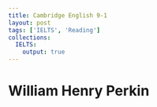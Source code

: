 ```yaml
---
title: Cambridge English 9-1
layout: post
tags: ['IELTS', 'Reading']
collections:
  IELTS:
    output: true
---
```


# William Henry Perkin

